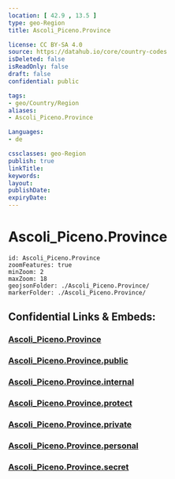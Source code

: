 ```yaml
---
location: [ 42.9 , 13.5 ] 
type: geo-Region
title: Ascoli_Piceno.Province

license: CC BY-SA 4.0
source: https://datahub.io/core/country-codes
isDeleted: false
isReadOnly: false
draft: false
confidential: public

tags:
- geo/Country/Region
aliases:
- Ascoli_Piceno.Province

Languages:
- de

cssclasses: geo-Region
publish: true
linkTitle: 
keywords: 
layout: 
publishDate: 
expiryDate: 
---
```


# Ascoli_Piceno.Province

```leaflet
id: Ascoli_Piceno.Province
zoomFeatures: true 
minZoom: 2 
maxZoom: 18
geojsonFolder: ./Ascoli_Piceno.Province/
markerFolder: ./Ascoli_Piceno.Province/
```


## Confidential Links & Embeds: 

### [Ascoli_Piceno.Province](/_Standards/Earth/Continent/Europe/Europe~South/Italy/regions~Italy/Marche/Ascoli_Piceno.Province.md) 

### [Ascoli_Piceno.Province.public](/_public/Earth/Continent/Europe/Europe~South/Italy/regions~Italy/Marche/Ascoli_Piceno.Province.public.md) 

### [Ascoli_Piceno.Province.internal](/_internal/Earth/Continent/Europe/Europe~South/Italy/regions~Italy/Marche/Ascoli_Piceno.Province.internal.md) 

### [Ascoli_Piceno.Province.protect](/_protect/Earth/Continent/Europe/Europe~South/Italy/regions~Italy/Marche/Ascoli_Piceno.Province.protect.md) 

### [Ascoli_Piceno.Province.private](/_private/Earth/Continent/Europe/Europe~South/Italy/regions~Italy/Marche/Ascoli_Piceno.Province.private.md) 

### [Ascoli_Piceno.Province.personal](/_personal/Earth/Continent/Europe/Europe~South/Italy/regions~Italy/Marche/Ascoli_Piceno.Province.personal.md) 

### [Ascoli_Piceno.Province.secret](/_secret/Earth/Continent/Europe/Europe~South/Italy/regions~Italy/Marche/Ascoli_Piceno.Province.secret.md)

